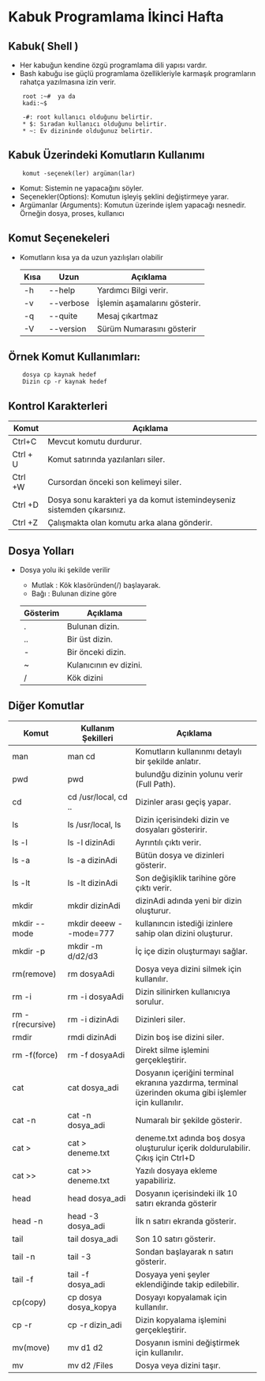 # Kabuk Programlama İkinci Hafta

## Kabuk( Shell )
* Her kabuğun kendine özgü programlama dili yapısı vardır.
*  Bash kabuğu ise güçlü programlama özellikleriyle karmaşık programların rahatça yazılmasına izin verir.

```
    root :~#  ya da
    kadi:~$
    
    -#: root kullanıcı olduğunu belirtir.
    * $: Sıradan kullanıcı olduğunu belirtir. 
    * ~: Ev dizininde olduğunuz belirtir.
```    


## Kabuk Üzerindeki Komutların Kullanımı
```
    komut -seçenek(ler) argüman(lar)
```   
* Komut: Sistemin ne yapacağını söyler.
* Seçenekler(Options): Komutun işleyiş şeklini değiştirmeye yarar.
* Argümanlar (Arguments): Komutun üzerinde işlem yapacağı nesnedir. Örneğin dosya, proses, kullanıcı

## Komut Seçenekeleri 
* Komutların kısa ya da uzun yazılışları olabilir
    
    | Kısa | Uzun | Açıklama |
    | --- | --- | ---|
    | -h | --help | Yardımcı Bilgi verir.
    | -v | --verbose |İşlemin aşamalarını gösterir.
    | -q |--quite | Mesaj çıkartmaz
    | -V | --version |Sürüm Numarasını gösterir
   


## Örnek Komut Kullanımları:
 
```    
    dosya cp kaynak hedef
    Dizin cp -r kaynak hedef
```

## Kontrol Karakterleri

| Komut | Açıklama |
| ----- | -----|
| Ctrl+C | Mevcut komutu durdurur.|
|Ctrl + U | Komut satırında yazılanları siler.|
| Ctrl +W | Cursordan önceki son kelimeyi siler.|
|Ctrl +D | Dosya sonu karakteri ya da komut istemindeyseniz sistemden çıkarsınız.|
|Ctrl +Z| Çalışmakta olan komutu arka alana gönderir.|


## Dosya Yolları
* Dosya yolu iki şekilde verilir
    * Mutlak : Kök klasöründen(/) başlayarak.
    * Bağı   : Bulunan dizine göre

    |Gösterim|Açıklama|
    |---|---|
    |.|Bulunan dizin.|
    |..| Bir üst dizin.|
    |-|Bir önceki dizin.|
    |~|Kulanıcının ev dizini.|
    |/|Kök dizini|
 
## Diğer Komutlar

|Komut|Kullanım Şekilleri| Açıklama|
|---|---|---|
|man|man cd| Komutların kullanınmı detaylı bir şekilde anlatır.|
|pwd| pwd|bulundğu dizinin yolunu verir (Full Path).|
|cd|cd /usr/local, cd ..| Dizinler arası geçiş yapar.|
|ls |ls /usr/local, ls |Dizin içerisindeki dizin ve dosyaları gösteririr.|
|ls -l|ls -l dizinAdi|Ayrıntılı çıktı verir.|
|ls -a|ls -a dizinAdi |Bütün dosya ve dizinleri gösterir.|
|ls -lt|ls -lt dizinAdi|Son değişiklik tarihine göre çıktı verir.|
|mkdir|mkdir dizinAdi| dizinAdi adında yeni bir dizin oluşturur.|
|mkdir --mode|mkdir deeew --mode=777|kullanıncın istediği izinlere sahip olan dizini oluşturur.|
|mkdir -p|mkdir -m d/d2/d3| İç içe dizin oluşturmayı sağlar.|
|rm(remove)|rm dosyaAdi| Dosya veya dizini silmek için kullanılır.|
|rm -i|rm -i dosyaAdi|Dizin silinirken kullanıcıya sorulur.|
|rm -r(recursive)|rm -i dizinAdi| Dizinleri siler.|
|rmdir|rmdi dizinAdi|Dizin boş ise dizini siler.|
|rm -f(force)|rm -f dosyaAdi |Direkt silme işlemini gerçekleştirir.|
|cat|cat dosya_adi| Dosyanın içeriğini terminal ekranına yazdırma, terminal üzerinden okuma gibi işlemler için kullanılır.|
|cat -n |cat -n dosya_adi|Numaralı bir şekilde gösterir.|
|cat >|cat > deneme.txt|deneme.txt adında boş dosya oluşturulur içerik doldurulabilir. Çıkış için Ctrl+D|
|cat >>|cat >> deneme.txt| Yazılı dosyaya ekleme yapabiliriz.|
|head|head dosya_adi| Dosyanın içerisindeki ilk 10 satırı ekranda gösterir|
|head -n |head -3 dosya_adi | İlk n satırı ekranda gösterir.|
|tail|tail dosya_adi|Son 10 satırı gösterir.|
|tail -n|tail -3|Sondan başlayarak n satırı gösterir.|
|tail -f|tail -f dosya_adi|Dosyaya yeni şeyler eklendiğinde takip edilebilir.|
|cp(copy)|cp dosya dosya_kopya|Dosyayı kopyalamak için kullanılır.|
|cp -r|cp -r dizin_adi|Dizin kopyalama işlemini gerçekleştirir.|
|mv(move)|mv d1 d2|Dosyanın ismini değiştirmek için kullanılır.|
|mv|mv d2 /Files|Dosya veya dizini taşır.|

